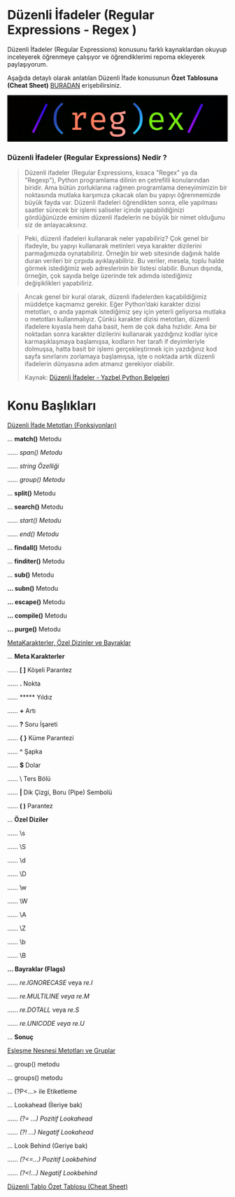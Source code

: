 # Düzenli İfadeler (Regular Expressions - Regex )

Düzenli İfadeler (Regular Expressions) konusunu farklı kaynaklardan okuyup inceleyerek öğrenmeye çalışıyor ve öğrendiklerimi repoma ekleyerek paylaşıyorum.

Aşağıda detaylı olarak anlatılan Düzenli İfade konusunun **Özet Tablosuna (Cheat Sheet)** [BURADAN](duzenli_ifade_ozet_tablo.md) erişebilirsiniz.

![regex](img/regex.png)

### Düzenli İfadeler (Regular Expressions) Nedir ?

> Düzenli ifadeler (Regular Expressions, kısaca "Regex" ya da "Regexp"), Python programlama dilinin en çetrefilli konularından biridir. Ama bütün zorluklarına rağmen programlama deneyimimizin bir noktasında mutlaka karşımıza çıkacak olan bu yapıyı öğrenmemizde büyük fayda var. Düzenli ifadeleri öğrendikten sonra, elle yapılması saatler sürecek bir işlemi saliseler içinde yapabildiğinizi gördüğünüzde eminim düzenli ifadelerin ne büyük bir nimet olduğunu siz de anlayacaksınız.

> Peki, düzenli ifadeleri kullanarak neler yapabiliriz? Çok genel bir ifadeyle, bu yapıyı kullanarak metinleri veya karakter dizilerini parmağımızda oynatabiliriz. Örneğin bir web sitesinde dağınık halde duran verileri bir çırpıda ayıklayabiliriz. Bu veriler, mesela, toplu halde görmek istediğimiz web adreslerinin bir listesi olabilir. Bunun dışında, örneğin, çok sayıda belge üzerinde tek adımda istediğimiz değişiklikleri yapabiliriz.

> Ancak genel bir kural olarak, düzenli ifadelerden kaçabildiğimiz müddetçe kaçmamız gerekir. Eğer Python’daki karakter dizisi metotları, o anda yapmak istediğimiz şey için yeterli geliyorsa mutlaka o metotları kullanmalıyız. Çünkü karakter dizisi metotları, düzenli ifadelere kıyasla hem daha basit, hem de çok daha hızlıdır. Ama bir noktadan sonra karakter dizilerini kullanarak yazdığınız kodlar iyice karmaşıklaşmaya başlamışsa, kodların her tarafı if deyimleriyle dolmuşsa, hatta basit bir işlemi gerçekleştirmek için yazdığınız kod sayfa sınırlarını zorlamaya başlamışsa, işte o noktada artık düzenli ifadelerin dünyasına adım atmanız gerekiyor olabilir.
> 
> Kaynak: [Düzenli İfadeler - Yazbel Python Belgeleri](https://python-istihza.yazbel.com/standart_moduller/regex.html)

# Konu Başlıkları

[Düzenli İfade Metotları (Fonksiyonları)](duzenli_ifade_tanim_ve_metotlari.md)

... **match()** Metodu

...... *span() Metodu*

...... *string Özelliği*

...... *group() Metodu*

... **split()** Metodu

... **search()** Metodu

...... *start() Metodu*

...... *end() Metodu*

... **findall()** Metodu

... **finditer()** Metodu

... **sub()** Metodu

**... subn()** Metodu

**... escape()** Metodu

**... compile()** Metodu

**... purge()** Metodu

[MetaKarakterler, Özel Dizinler ve Bayraklar](metakarakterler.md)

... **Meta Karakterler**

...... **[ ]** Köşeli Parantez

...... **.** Nokta

...... ***** Yıldız

...... **+** Artı

...... **?** Soru İşareti

...... **{ }** Küme Parantezi

...... **^** Şapka

...... **$** Dolar

...... \ Ters Bölü

...... **|** Dik Çizgi, Boru (Pipe) Sembolü

...... **( )** Parantez

... **Özel Diziler**

...... \s

...... \S

...... \d

...... \D

...... \w

...... \W

...... \A

...... \Z

...... \b

...... \B

**... Bayraklar (Flags)**

...... *re.IGNORECASE* veya *re.I*

...... *re.MULTILINE veya re.M*

...... *re.DOTALL* veya *re.S*

...... *re.UNICODE veya re.U*

... **Sonuç**

[Eşleşme Nesnesi Metotları ve Gruplar](gruplar.md)

... group() metodu

... groups() metodu

... (?P<...> ile Etiketleme

... Lookahead (İleriye bak)

...... *(?= ...) Pozitif Lookahead*

...... *(?! ...) Negatif Lookahead*

... Look Behind (Geriye bak)

...... *(?<=...) Pozitif Lookbehind*

...... *(?<!...) Negatif Lookbehind*

[Düzenli Tablo Özet Tablosu (Cheat Sheet)](duzenli_ifade_ozet_tablo.md)
